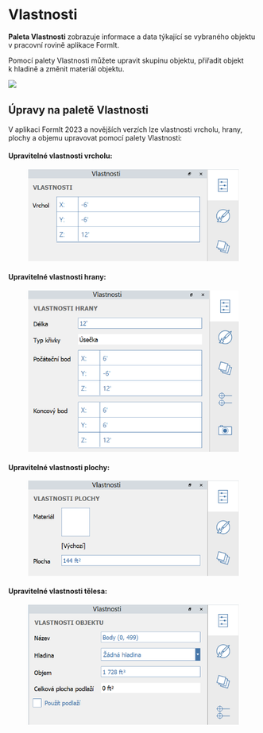 # Vlastnosti

**Paleta Vlastnosti** zobrazuje informace a data týkající se vybraného objektu v pracovní rovině aplikace FormIt.

Pomocí palety Vlastnosti můžete upravit skupinu objektu, přiřadit objekt k hladině a změnit materiál objektu.

![](../.gitbook/assets/properties\_palette.png)

## Úpravy na paletě Vlastnosti

V aplikaci FormIt 2023 a novějších verzích lze vlastnosti vrcholu, hrany, plochy a objemu upravovat pomocí palety Vlastnosti:

#### Upravitelné vlastnosti vrcholu:

<figure><img src="../.gitbook/assets/EditVertex.png" alt=""><figcaption></figcaption></figure>

#### Upravitelné vlastnosti hrany:

<figure><img src="../.gitbook/assets/EditEdge.png" alt=""><figcaption></figcaption></figure>

#### Upravitelné vlastnosti plochy:

<figure><img src="../.gitbook/assets/EditFace (1).png" alt=""><figcaption></figcaption></figure>

#### Upravitelné vlastnosti tělesa:

<figure><img src="../.gitbook/assets/image (13).png" alt=""><figcaption></figcaption></figure>
